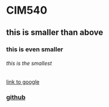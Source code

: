 # CIM540

## this is smaller than above

### this is even smaller

###### this is the smallest

[link to google](www.google.com)

### [github](www.github.com)